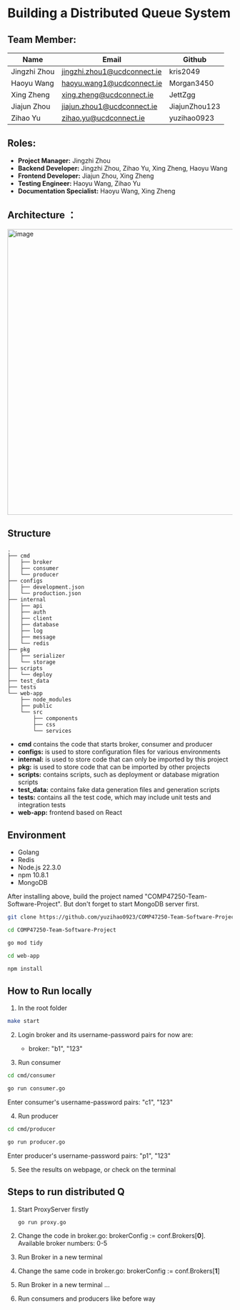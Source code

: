 # Building a Distributed Queue System

## Team Member:

| Name         | Email                          |Github       |
|--------------|--------------------------------|-------------|
| Jingzhi Zhou | jingzhi.zhou1@ucdconnect.ie    |kris2049     |
| Haoyu Wang   | haoyu.wang1@ucdconnect.ie      |Morgan3450   |
| Xing Zheng   | xing.zheng@ucdconnect.ie       |JettZgg      |
| Jiajun Zhou  | jiajun.zhou1@ucdconnect.ie     |JiajunZhou123|
| Zihao Yu     | zihao.yu@ucdconnect.ie         |yuzihao0923  |

## Roles:
- **Project Manager:** Jingzhi Zhou
- **Backend Developer:** Jingzhi Zhou, Zihao Yu, Xing Zheng, Haoyu Wang
- **Frontend Developer:** Jiajun Zhou, Xing Zheng
- **Testing Engineer:** Haoyu Wang, Zihao Yu
- **Documentation Specialist:** Haoyu Wang, Xing Zheng

## Architecture ：

<img width="640" alt="image" src="https://github.com/yuzihao0923/COMP47250-Team-Software-Project/assets/141666207/72510f33-cae5-4c24-a43d-105975da4988">

## Structure

```
.
├── cmd
│   ├── broker
│   ├── consumer
│   └── producer
├── configs
│   ├── development.json
│   └── production.json
├── internal
│   ├── api
│   ├── auth
│   ├── client
│   ├── database
│   ├── log
│   ├── message
│   └── redis
├── pkg
│   ├── serializer
│   └── storage
├── scripts
│   └── deploy
├── test_data
├── tests
└── web-app
    ├── node_modules
    ├── public
    └── src
        ├── components
        ├── css
        └── services
```

- **cmd** contains the code that starts broker, consumer and producer
- **configs:** is used to store configuration files for various environments
- **internal:** is used to store code that can only be imported by this project
- **pkg:** is used to store code that can be imported by other projects
- **scripts:** contains scripts, such as deployment or database migration scripts
- **test_data:** contains fake data generation files and generation scripts
- **tests:** contains all the test code, which may include unit tests and integration tests
- **web-app:** frontend based on React

## Environment

- Golang
- Redis
- Node.js 22.3.0
- npm 10.8.1
- MongoDB

After installing above, build the project named "COMP47250-Team-Software-Project".
But don't forget to start MongoDB server first.

```bash
git clone https://github.com/yuzihao0923/COMP47250-Team-Software-Project.git
```

```bash
cd COMP47250-Team-Software-Project
```

```bash
go mod tidy
```

```bash
cd web-app
```

```bash
npm install
```

## How to Run locally
1. In the root folder
```bash
make start
```

2. Login broker and its username-password pairs for now are:
    - broker: "b1", "123"

3. Run consumer
```bash
cd cmd/consumer
```

```bash
go run consumer.go
```

Enter consumer's username-password pairs: "c1", "123"

4. Run producer
```bash
cd cmd/producer
```

```bash
go run producer.go
```
Enter producer's username-password pairs: "p1", "123"

5. See the results on webpage, or check on the terminal


## Steps to run distributed Q

1. Start ProxyServer firstly
   ```
   go run proxy.go
   ```
2. Change the code in broker.go:	brokerConfig := conf.Brokers[**0**]. Available broker numbers: 0-5

3. Run Broker in a new terminal

4. Change the same code in broker.go:   brokerConfig := conf.Brokers[**1**]

5. Run Broker in a new terminal
...
6. Run consumers and producers like before way 
